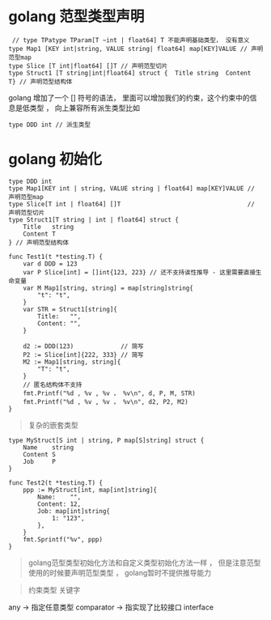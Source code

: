 # golang 范型类型声明

```golang
 // type TPatype TParam[T ~int | float64] T 不能声明基础类型， 没有意义
type Map1 [KEY int|string, VALUE string| float64] map[KEY]VALUE // 声明范型map
type Slice [T int|float64] []T // 声明范型切片
type Struct1 [T string|int|float64] struct {  Title string  Content  T} // 声明范型结构体

```
golang 增加了一个 [] 符号的语法， 里面可以增加我们的约束，这个约束中的信息是低类型 ， 向上兼容所有派生类型比如

```golang
type DDD int // 派生类型
```


# golang 初始化


```golang
type DDD int
type Map1[KEY int | string, VALUE string | float64] map[KEY]VALUE // 声明范型map
type Slice[T int | float64] []T                                   // 声明范型切片
type Struct1[T string | int | float64] struct {
	Title   string
	Content T
} // 声明范型结构体

func Test1(t *testing.T) {
	var d DDD = 123
	var P Slice[int] = []int{123, 223} // 还不支持诶性推导 - 这里需要直接生命变量
	var M Map1[string, string] = map[string]string{
		"t": "t",
	}
	var STR = Struct1[string]{
		Title:   "",
		Content: "",
	}

	d2 := DDD(123)             // 简写
	P2 := Slice[int]{222, 333} // 简写
	M2 := Map1[string, string]{
		"T": "t",
	}
	// 匿名结构体不支持
	fmt.Printf("%d , %v , %v ， %v\n", d, P, M, STR)
	fmt.Printf("%d , %v , %v ， %v\n", d2, P2, M2)
}
```

> 复杂的嵌套类型

```golang
type MyStruct[S int | string, P map[S]string] struct {
	Name    string
	Content S
	Job     P
}

func Test2(t *testing.T) {
	ppp := MyStruct[int, map[int]string]{
		Name:    "",
		Content: 12,
		Job: map[int]string{
			1: "123",
		},
	}
	fmt.Sprintf("%v", ppp)
}
```

> golang范型类型初始化方法和自定义类型初始化方法一样 ， 但是注意范型使用的时候要声明范型类型 ， golang暂时不提供推导能力


> 约束类型 关键字

any -> 指定任意类型 
comparator -> 指实现了比较接口
interface 